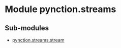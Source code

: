 Module pynction.streams
=======================

Sub-modules
-----------
* [pynction.streams.stream](./stream.md)
